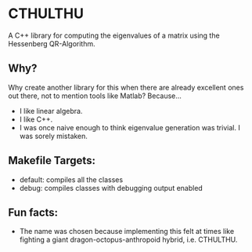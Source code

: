 # CTHULTHU
A C++ library for computing the eigenvalues of a matrix using the Hessenberg QR-Algorithm.

## Why?
Why create another library for this when there are already excellent ones out there, not to mention tools like Matlab? Because...
- I like linear algebra.
- I like C++.
- I was once naive enough to think eigenvalue generation was trivial. I was sorely mistaken.

## Makefile Targets:
- default: compiles all the classes
- debug: compiles classes with debugging output enabled

## Fun facts:
- The name was chosen because implementing this felt at times like fighting a giant dragon-octopus-anthropoid hybrid, i.e. CTHULTHU.
